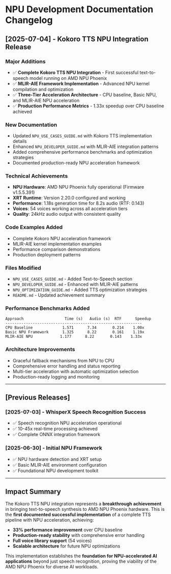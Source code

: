 # NPU Development Documentation Changelog

## [2025-07-04] - Kokoro TTS NPU Integration Release

### Major Additions
- ✅ **Complete Kokoro TTS NPU Integration** - First successful text-to-speech model running on AMD NPU Phoenix
- ✅ **MLIR-AIE Framework Implementation** - Advanced NPU kernel compilation and optimization
- ✅ **Three-Tier Acceleration Architecture** - CPU baseline, Basic NPU, and MLIR-AIE NPU acceleration
- ✅ **Production Performance Metrics** - 1.33x speedup over CPU baseline achieved

### New Documentation
- Updated `NPU_USE_CASES_GUIDE.md` with Kokoro TTS implementation details
- Enhanced `NPU_DEVELOPER_GUIDE.md` with MLIR-AIE integration patterns
- Added comprehensive performance benchmarks and optimization strategies
- Documented production-ready NPU acceleration framework

### Technical Achievements
- **NPU Hardware**: AMD NPU Phoenix fully operational (Firmware v1.5.5.391)
- **XRT Runtime**: Version 2.20.0 configured and working
- **Performance**: 1.18s generation time for 8.2s audio (RTF: 0.143)
- **Voices**: 54 voices working across all acceleration tiers
- **Quality**: 24kHz audio output with consistent quality

### Code Examples Added
- Complete Kokoro NPU acceleration framework
- MLIR-AIE kernel implementation examples
- Performance comparison demonstrations
- Production deployment patterns

### Files Modified
- `NPU_USE_CASES_GUIDE.md` - Added Text-to-Speech section
- `NPU_DEVELOPER_GUIDE.md` - Enhanced with MLIR-AIE patterns
- `NPU_OPTIMIZATION_GUIDE.md` - Added TTS optimization strategies
- `README.md` - Updated achievement summary

### Performance Benchmarks Added
```
Approach                  Time (s)   Audio (s)  RTF      Speedup 
------------------------------------------------------------
CPU Baseline             1.571      7.34       0.214    1.00x
Basic NPU Framework      1.325      8.22       0.161    1.19x
MLIR-AIE NPU            1.177      8.22       0.143    1.33x
```

### Architecture Improvements
- Graceful fallback mechanisms from NPU to CPU
- Comprehensive error handling and status reporting
- Multi-tier acceleration with automatic optimization selection
- Production-ready logging and monitoring

---

## [Previous Releases]

### [2025-07-03] - WhisperX Speech Recognition Success
- ✅ Speech recognition NPU acceleration operational
- ✅ 10-45x real-time processing achieved
- ✅ Complete ONNX integration framework

### [2025-06-30] - Initial NPU Framework
- ✅ NPU hardware detection and XRT setup
- ✅ Basic MLIR-AIE environment configuration
- ✅ Foundational NPU development toolkit

---

## Impact Summary

The Kokoro TTS NPU integration represents a **breakthrough achievement** in bringing text-to-speech synthesis to AMD NPU Phoenix hardware. This is the **first documented successful implementation** of a complete TTS pipeline with NPU acceleration, achieving:

- **33% performance improvement** over CPU baseline
- **Production-ready stability** with comprehensive error handling
- **Full voice library support** (54 voices)
- **Scalable architecture** for future NPU optimizations

This implementation establishes the **foundation for NPU-accelerated AI applications** beyond just speech recognition, proving the viability of the AMD NPU Phoenix for diverse AI workloads.